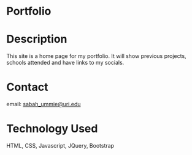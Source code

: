 # Portfolio

# Description
This site is a home page for my portfolio. It will show previous projects, schools attended and have links to my socials.

# Contact
email: sabah_ummie@uri.edu

# Technology Used
HTML, CSS, Javascript, JQuery, Bootstrap
